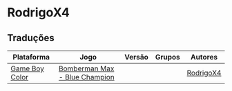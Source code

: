 # RodrigoX4

## Traduções

| Plataforma | Jogo | Versão | Grupos | Autores |
| ----------- | ----------- | ----------- | ----------- | ----------- |
| [Game Boy Color](../../traducoes/game-boy-color/) | [Bomberman Max - Blue Champion](../../traducoes/game-boy-color/bomberman-max-blue-champion_rodrigox4/) |  |  | [RodrigoX4](../../autores/rodrigox4/) |